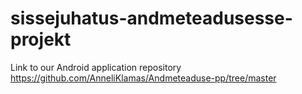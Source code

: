 # sissejuhatus-andmeteadusesse-projekt
Link to our Android application repository https://github.com/AnneliKlamas/Andmeteaduse-pp/tree/master
